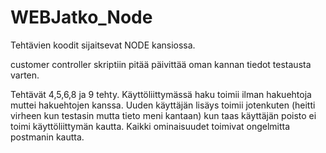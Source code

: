 # WEBJatko_Node
Tehtävien koodit sijaitsevat NODE kansiossa.

customer controller skriptiin pitää päivittää oman kannan tiedot testausta varten.

Tehtävät 4,5,6,8 ja 9 tehty. Käyttöliittymässä haku toimii ilman hakuehtoja muttei hakuehtojen kanssa. Uuden käyttäjän lisäys toimii jotenkuten (heitti virheen kun testasin mutta tieto meni kantaan) kun taas käyttäjän poisto ei toimi käyttöliittymän kautta.
Kaikki ominaisuudet toimivat ongelmitta postmanin kautta.
